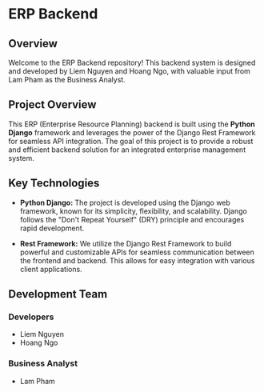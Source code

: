 # ERP Backend

## Overview

Welcome to the ERP Backend repository! This backend system is designed and developed by Liem Nguyen and Hoang Ngo, with valuable input from Lam Pham as the Business Analyst.

## Project Overview

This ERP (Enterprise Resource Planning) backend is built using the **Python Django** framework and leverages the power of the Django Rest Framework for seamless API integration. The goal of this project is to provide a robust and efficient backend solution for an integrated enterprise management system.

## Key Technologies

- **Python Django:** The project is developed using the Django web framework, known for its simplicity, flexibility, and scalability. Django follows the "Don't Repeat Yourself" (DRY) principle and encourages rapid development.

- **Rest Framework:** We utilize the Django Rest Framework to build powerful and customizable APIs for seamless communication between the frontend and backend. This allows for easy integration with various client applications.

## Development Team

### Developers

- Liem Nguyen
- Hoang Ngo

### Business Analyst

- Lam Pham
